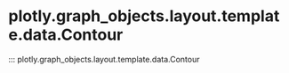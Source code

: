 # plotly.graph_objects.layout.template.data.Contour

::: plotly.graph_objects.layout.template.data.Contour

